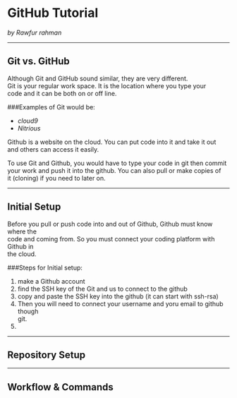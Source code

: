 # GitHub Tutorial

_by Rawfur rahman_

---
## Git vs. GitHub
Although Git and GitHub sound similar, they are very different.  
Git is your regular work space. It is the location where you type your   
code and it can be both on or off line.
    
###Examples of Git would be:

* _cloud9_
* _Nitrious_

Github is a website on the cloud. You can put code into it and take it out   
and others can access it easily.

To use Git and Github, you would have to type your code in git then commit  
your work and push it into the github. You can also pull or make copies of   
it (cloning) if you need to later on.

---
## Initial Setup
Before you pull or push code into and out of Github, Github must know where the  
code and coming from. So you must connect your coding platform with Github in  
the cloud.

###Steps for Initial setup:
1. make a Github account
2. find the SSH key of the Git and us to connect to the github
3. copy and paste the SSH key into the github (it can start with ssh-rsa)
4. Then you will need to connect your username and yoru email to github though  
git.
5. 


---
## Repository Setup



---
## Workflow & Commands